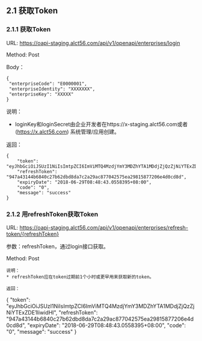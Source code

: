 ## 2.1 <span id="2-1">获取Token</span>

### 2.1.1 <span id="2-1-1">获取Token</span>

URL: https://oapi-staging.alct56.com/api/v1/openapi/enterprises/login

Method: Post

Body：
```
{
 "enterpriseCode": "E0000001",
 "enterpriseIdentity": "XXXXXXX",
 "enterpriseKey": "XXXXX"
}
```
说明：
* loginKey和loginSecret由企业开发者在https://x-staging.alct56.com或者(https://x.alct56.com) 系统管理/应用创建。

返回：
```
{
    "token": "eyJhbGciOiJSUzI1NiIsImtpZCI6ImViMTQ4MzdjYmY3MDZhYTA1MDdjZjQzZjNiYTExZDE1IiwidHl",
	"refreshToken": "947a43144b6840c27b62dbd8da7c2a29ac877042575ea29815877206e4d0cd8d",
	"expiryDate": "2018-06-29T08:48:43.0558395+08:00",
    "code": "0",
    "message": "success"
}
```

### 2.1.2 <span id="2-1-2">用refreshToken获取Token</span>

URL: https://oapi-staging.alct56.com/api/v1/openapi/enterprises/refresh-token/{refreshToken}

参数：refreshToken，通过login接口获取。

Method: Post

```
说明：
* refreshToken应在token过期前1个小时或更早用来获取新的token。

返回：
```
{
    "token": "eyJhbGciOiJSUzI1NiIsImtpZCI6ImViMTQ4MzdjYmY3MDZhYTA1MDdjZjQzZjNiYTExZDE1IiwidHl",
	"refreshToken": "947a43144b6840c27b62dbd8da7c2a29ac877042575ea29815877206e4d0cd8d",
	"expiryDate": "2018-06-29T08:48:43.0558395+08:00",
    "code": "0",
    "message": "success"
}
```

